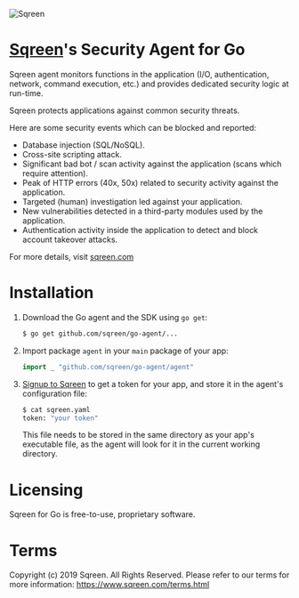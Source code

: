 ![Sqreen](https://s3-eu-west-1.amazonaws.com/sqreen-assets/npm/20171113/sqreen_horizontal_250.png)

# [Sqreen](https://www.sqreen.com/)'s Security Agent for Go

Sqreen agent monitors functions in the application (I/O, authentication,
network, command execution, etc.) and provides dedicated security logic at
run-time.

Sqreen protects applications against common security threats.

Here are some security events which can be blocked and reported:
* Database injection (SQL/NoSQL).
* Cross-site scripting attack.
* Significant bad bot / scan activity against the application (scans which
  require attention).
* Peak of HTTP errors (40x, 50x) related to security activity against the
  application.
* Targeted (human) investigation led against your application.
* New vulnerabilities detected in a third-party modules used by the application.
* Authentication activity inside the application to detect and block account
  takeover attacks.

For more details, visit [sqreen.com](https://www.sqreen.com/)

# Installation

1. Download the Go agent and the SDK using `go get`:

    ```sh
    $ go get github.com/sqreen/go-agent/...
    ```

1. Import package `agent` in your `main` package of your app:

    ```go
    import _ "github.com/sqreen/go-agent/agent"
    ```
1. [Signup to Sqreen](https://my.sqreen.io/signup) to get a token for your app,
   and store it in the agent's configuration file:

    ```sh
    $ cat sqreen.yaml
    token: "your token"
    ```
    
   This file needs to be stored in the same directory as your app's executable
   file, as the agent will look for it in the current working directory.

# Licensing

Sqreen for Go is free-to-use, proprietary software.

# Terms

Copyright (c) 2019 Sqreen. All Rights Reserved. Please refer to our terms for
more information: https://www.sqreen.com/terms.html
